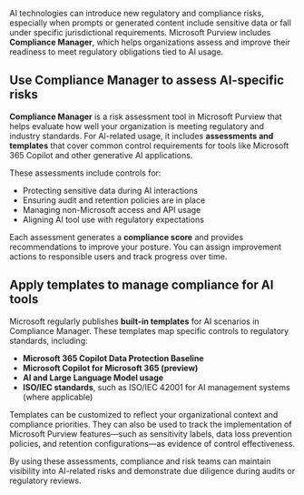 AI technologies can introduce new regulatory and compliance risks, especially when prompts or generated content include sensitive data or fall under specific jurisdictional requirements. Microsoft Purview includes **Compliance Manager**, which helps organizations assess and improve their readiness to meet regulatory obligations tied to AI usage.

## Use Compliance Manager to assess AI-specific risks

**Compliance Manager** is a risk assessment tool in Microsoft Purview that helps evaluate how well your organization is meeting regulatory and industry standards. For AI-related usage, it includes **assessments and templates** that cover common control requirements for tools like Microsoft 365 Copilot and other generative AI applications.

These assessments include controls for:

- Protecting sensitive data during AI interactions
- Ensuring audit and retention policies are in place
- Managing non-Microsoft access and API usage
- Aligning AI tool use with regulatory expectations

Each assessment generates a **compliance score** and provides recommendations to improve your posture. You can assign improvement actions to responsible users and track progress over time.

## Apply templates to manage compliance for AI tools

Microsoft regularly publishes **built-in templates** for AI scenarios in Compliance Manager. These templates map specific controls to regulatory standards, including:

- **Microsoft 365 Copilot Data Protection Baseline**
- **Microsoft Copilot for Microsoft 365 (preview)**
- **AI and Large Language Model usage**
- **ISO/IEC standards**, such as ISO/IEC 42001 for AI management systems (where applicable)

Templates can be customized to reflect your organizational context and compliance priorities. They can also be used to track the implementation of Microsoft Purview features—such as sensitivity labels, data loss prevention policies, and retention configurations—as evidence of control effectiveness.

By using these assessments, compliance and risk teams can maintain visibility into AI-related risks and demonstrate due diligence during audits or regulatory reviews.
